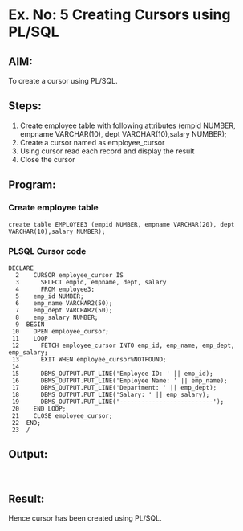 # Ex. No: 5 Creating Cursors using PL/SQL

## AIM: 
To create a cursor using PL/SQL.

## Steps:
1. Create employee table with following attributes (empid NUMBER, empname VARCHAR(10), dept VARCHAR(10),salary NUMBER);
2. Create a cursor named as employee_cursor
3. Using cursor read each record and display the result
4. Close the cursor

## Program:
### Create employee table
```
create table EMPLOYEE3 (empid NUMBER, empname VARCHAR(20), dept VARCHAR(10),salary NUMBER);
```
### PLSQL Cursor code
```
DECLARE
  2    CURSOR employee_cursor IS
  3      SELECT empid, empname, dept, salary
  4      FROM employee3;
  5    emp_id NUMBER;
  6    emp_name VARCHAR2(50);
  7    emp_dept VARCHAR2(50);
  8    emp_salary NUMBER;
  9  BEGIN
 10    OPEN employee_cursor;
 11    LOOP
 12      FETCH employee_cursor INTO emp_id, emp_name, emp_dept, emp_salary;
 13      EXIT WHEN employee_cursor%NOTFOUND;
 14
 15      DBMS_OUTPUT.PUT_LINE('Employee ID: ' || emp_id);
 16      DBMS_OUTPUT.PUT_LINE('Employee Name: ' || emp_name);
 17      DBMS_OUTPUT.PUT_LINE('Department: ' || emp_dept);
 18      DBMS_OUTPUT.PUT_LINE('Salary: ' || emp_salary);
 19      DBMS_OUTPUT.PUT_LINE('--------------------------');
 20    END LOOP;
 21    CLOSE employee_cursor;
 22  END;
 23  /
```
## Output:
![]()
![]()
## Result:
Hence cursor has been created using PL/SQL.
